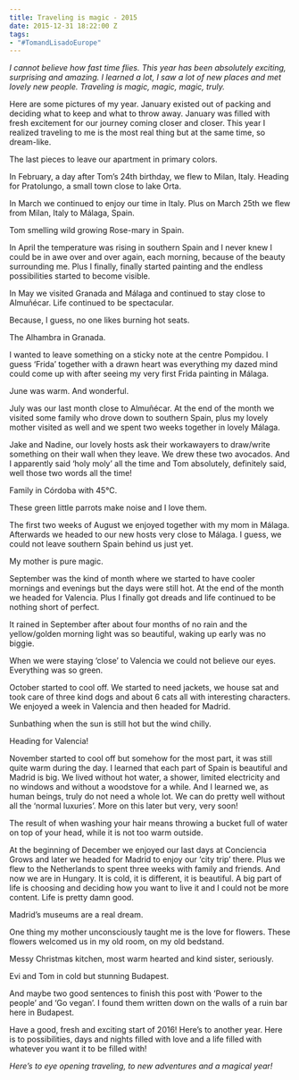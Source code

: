 ```yaml
---
title: Traveling is magic - 2015
date: 2015-12-31 18:22:00 Z
tags:
- "#TomandLisadoEurope"
---
```


*I cannot believe how fast time flies. This year has been absolutely exciting, surprising and amazing. I learned a lot, I saw a lot of new places and met lovely new people. Traveling is magic, magic, magic, truly.*

Here are some pictures of my year. January existed out of packing and deciding what to keep and what to throw away. January was filled with fresh excitement for our journey coming closer and closer. This year I realized traveling to me is the most real thing but at the same time, so dream-like. 

The last pieces to leave our apartment in primary colors.

In February, a day after Tom’s 24th birthday, we flew to Milan, Italy. Heading for Pratolungo, a small town close to lake Orta. 

In March we continued to enjoy our time in Italy. Plus on March 25th we flew from Milan, Italy to Málaga, Spain. 

Tom smelling wild growing Rose-mary in Spain.

In April the temperature was rising in southern Spain and I never knew I could be in awe over and over again, each morning, because of the beauty surrounding me. Plus I finally, finally started painting and the endless possibilities started to become visible. 

In May we visited Granada and Málaga and continued to stay close to Almuñécar. Life continued to be spectacular.

Because, I guess, no one likes burning hot seats.

The Alhambra in Granada.

I wanted to leave something on a sticky note at the centre Pompidou. I guess ‘Frida’ together with a drawn heart was everything my dazed mind could come up with after seeing my very first Frida painting in Málaga.

June was warm. And wonderful.

July was our last month close to Almuñécar. At the end of the month we visited some family who drove down to southern Spain, plus my lovely mother visited as well and we spent two weeks together in lovely Málaga.

Jake and Nadine, our lovely hosts ask their workawayers to draw/write something on their wall when they leave. We drew these two avocados. And I apparently said ‘holy moly’ all the time and Tom absolutely, definitely said, well those two words all the time!

Family in Córdoba with 45°C.

These green little parrots make noise and I love them.

The first two weeks of August we enjoyed together with my mom in Málaga. Afterwards we headed to our new hosts very close to Málaga. I guess, we could not leave southern Spain behind us just yet.

My mother is pure magic.

September was the kind of month where we started to have cooler mornings and evenings but the days were still hot. At the end of the month we headed for Valencia. Plus I finally got dreads and life continued to be nothing short of perfect. 

It rained in September after about four months of no rain and the yellow/golden morning light was so beautiful, waking up early was no biggie.

When we were staying ‘close’ to Valencia we could not believe our eyes. Everything was so green. 

October started to cool off. We started to need jackets, we house sat and took care of three kind dogs and about 6 cats all with interesting characters. We enjoyed a week in Valencia and then headed for Madrid.

Sunbathing when the sun is still hot but the wind chilly.

Heading for Valencia!

November started to cool off but somehow for the most part, it was still quite warm during the day. I learned that each part of Spain is beautiful and Madrid is big. We lived without hot water, a shower, limited electricity and no windows and without a woodstove for a while. And I learned we, as human beings, truly do not need a whole lot. We can do pretty well without all the ‘normal luxuries’. More on this later but very, very soon!

The result of when washing your hair means throwing a bucket full of water on top of your head, while it is not too warm outside.

At the beginning of December we enjoyed our last days at Conciencia Grows and later we headed for Madrid to enjoy our ‘city trip’ there. Plus we flew to the Netherlands to spent three weeks with family and friends. And now we are in Hungary. It is cold, it is different, it is beautiful. A big part of life is choosing and deciding how you want to live it and I could not be more content. Life is pretty damn good. 

Madrid’s museums are a real dream.

One thing my mother unconsciously taught me is the love for flowers. These flowers welcomed us in my old room, on my old bedstand. 

Messy Christmas kitchen, most warm hearted and kind sister, seriously.

Evi and Tom in cold but stunning Budapest.

And maybe two good sentences to finish this post with ‘Power to the people’ and ‘Go vegan’. I found them written down on the walls of a ruin bar here in Budapest. 

Have a good, fresh and exciting start of 2016! Here’s to another year. Here is to possibilities, days and nights filled with love and a life filled with whatever you want it to be filled with!

*Here’s to eye opening traveling, to new adventures and a magical year!*

